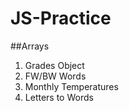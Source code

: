 # JS-Practice

##Arrays

1. Grades Object
2. FW/BW Words
3. Monthly Temperatures
4. Letters to Words
